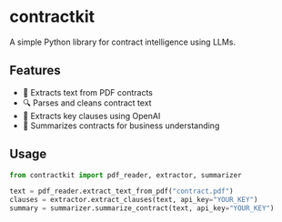 # contractkit

A simple Python library for contract intelligence using LLMs.

## Features

- 📄 Extracts text from PDF contracts
- 🔍 Parses and cleans contract text
- 🧠 Extracts key clauses using OpenAI
- 🧾 Summarizes contracts for business understanding

## Usage

```python
from contractkit import pdf_reader, extractor, summarizer

text = pdf_reader.extract_text_from_pdf("contract.pdf")
clauses = extractor.extract_clauses(text, api_key="YOUR_KEY")
summary = summarizer.summarize_contract(text, api_key="YOUR_KEY")

